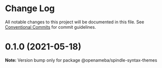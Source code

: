 # Change Log

All notable changes to this project will be documented in this file.
See [Conventional Commits](https://conventionalcommits.org) for commit guidelines.

# 0.1.0 (2021-05-18)

**Note:** Version bump only for package @openameba/spindle-syntax-themes
